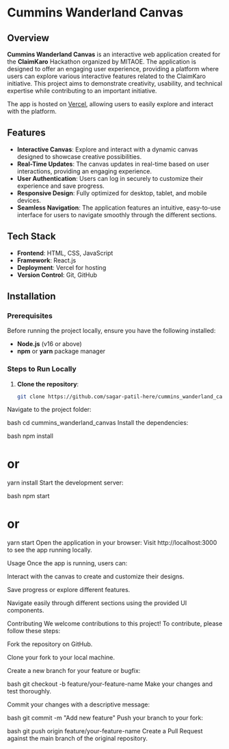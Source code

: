 # Cummins Wanderland Canvas

## Overview

**Cummins Wanderland Canvas** is an interactive web application created for the **ClaimKaro** Hackathon organized by MITAOE. The application is designed to offer an engaging user experience, providing a platform where users can explore various interactive features related to the ClaimKaro initiative. This project aims to demonstrate creativity, usability, and technical expertise while contributing to an important initiative.

The app is hosted on [Vercel](https://cummins-wanderland-canvas.vercel.app/), allowing users to easily explore and interact with the platform.

## Features

- **Interactive Canvas**: Explore and interact with a dynamic canvas designed to showcase creative possibilities.
- **Real-Time Updates**: The canvas updates in real-time based on user interactions, providing an engaging experience.
- **User Authentication**: Users can log in securely to customize their experience and save progress.
- **Responsive Design**: Fully optimized for desktop, tablet, and mobile devices.
- **Seamless Navigation**: The application features an intuitive, easy-to-use interface for users to navigate smoothly through the different sections.

## Tech Stack

- **Frontend**: HTML, CSS, JavaScript
- **Framework**: React.js
- **Deployment**: Vercel for hosting
- **Version Control**: Git, GitHub

## Installation

### Prerequisites

Before running the project locally, ensure you have the following installed:

- **Node.js** (v16 or above)
- **npm** or **yarn** package manager

### Steps to Run Locally

1. **Clone the repository**:

   ```bash
   git clone https://github.com/sagar-patil-here/cummins_wanderland_canvas.git

Navigate to the project folder:

bash
cd cummins_wanderland_canvas
Install the dependencies:

bash
npm install
# or
yarn install
Start the development server:

bash
npm start
# or
yarn start
Open the application in your browser:
Visit http://localhost:3000 to see the app running locally.

Usage
Once the app is running, users can:

Interact with the canvas to create and customize their designs.

Save progress or explore different features.

Navigate easily through different sections using the provided UI components.

Contributing
We welcome contributions to this project! To contribute, please follow these steps:

Fork the repository on GitHub.

Clone your fork to your local machine.

Create a new branch for your feature or bugfix:

bash
git checkout -b feature/your-feature-name
Make your changes and test thoroughly.

Commit your changes with a descriptive message:

bash
git commit -m "Add new feature"
Push your branch to your fork:

bash
git push origin feature/your-feature-name
Create a Pull Request against the main branch of the original repository.

